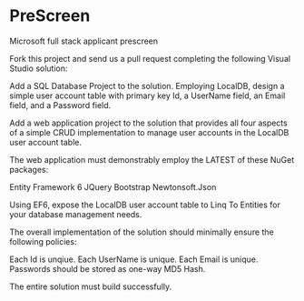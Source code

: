 # PreScreen
Microsoft full stack applicant prescreen

Fork this project and send us a pull request completing the following Visual Studio solution:

Add a SQL Database Project to the solution.
Employing LocalDB, design a simple user account table with primary key Id, a UserName field, an Email field, and a Password field.

Add a web application project to the solution that provides all four aspects of a simple CRUD implementation to manage user accounts in the LocalDB user account table.

The web application must demonstrably employ the LATEST of these NuGet packages:

Entity Framework 6
JQuery
Bootstrap
Newtonsoft.Json

Using EF6, expose the LocalDB user account table to Linq To Entities for your database management needs.

The overall implementation of the solution should minimally ensure the following policies:

Each Id is unqiue.
Each UserName is unique.
Each Email is unique.
Passwords should be stored as one-way MD5 Hash.


The entire solution must build successfully.

